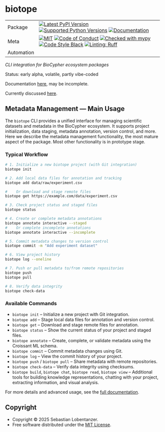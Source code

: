 # biotope

|            |                                                                                                                                                                                                                                                                                                                                                                                                                                                                                                                                                                                         |
| ---------- | --------------------------------------------------------------------------------------------------------------------------------------------------------------------------------------------------------------------------------------------------------------------------------------------------------------------------------------------------------------------------------------------------------------------------------------------------------------------------------------------------------------------------------------------------------------------------------------- |
| Package    | [![Latest PyPI Version](https://img.shields.io/pypi/v/biotope.svg)](https://pypi.org/project/biotope/) [![Supported Python Versions](https://img.shields.io/pypi/pyversions/biotope.svg)](https://pypi.org/project/biotope/) [![Documentation](https://readthedocs.org/projects/biotope/badge/?version=latest)](https://biotope.readthedocs.io/en/latest/?badge=latest)                                                                                                                                                                                                                 |
| Meta       | [![MIT](https://img.shields.io/pypi/l/biotope.svg)](LICENSE) [![Code of Conduct](https://img.shields.io/badge/Contributor%20Covenant-v2.0%20adopted-ff69b4.svg)](.github/CODE_OF_CONDUCT.md) [![Checked with mypy](https://www.mypy-lang.org/static/mypy_badge.svg)](https://mypy-lang.org/) [![Code Style Black](https://img.shields.io/badge/code%20style-black-000000.svg)](https://github.com/ambv/black) [![Linting: Ruff](https://img.shields.io/endpoint?url=https://raw.githubusercontent.com/charliermarsh/ruff/main/assets/badge/v2.json)](https://github.com/astral-sh/ruff) |
| Automation |                                                                                                                                                                                                                                                                                                                                                                                                                                                                                                                                                                                         |

_CLI integration for BioCypher ecosystem packages_

Status: early alpha, volatile, partly vibe-coded

Documentation [here](https://biocypher.github.io/biotope/latest/), may be incomplete.

Currently discussed [here](https://github.com/orgs/biocypher/discussions/9).

## Metadata Management — Main Usage

The `biotope` CLI provides a unified interface for managing scientific datasets and metadata in the BioCypher ecosystem. It supports project initialization, data staging, metadata annotation, version control, and more.
Here we describe the metadata management functionality, the most mature aspect of the package.
Most other functionality is in prototype stage.

### Typical Workflow

```bash
# 1. Initialize a new biotope project (with Git integration)
biotope init

# 2. Add local data files for annotation and tracking
biotope add data/raw/experiment.csv

#    Or download and stage remote files
biotope get https://example.com/data/experiment.csv

# 3. Check project status and staged files
biotope status

# 4. Create or complete metadata annotations
biotope annotate interactive --staged
#    Or complete incomplete annotations
biotope annotate interactive --incomplete

# 5. Commit metadata changes to version control
biotope commit -m "Add experiment dataset"

# 6. View project history
biotope log --oneline

# 7. Push or pull metadata to/from remote repositories
biotope push
biotope pull

# 8. Verify data integrity
biotope check-data
```

### Available Commands

- `biotope init` – Initialize a new project with Git integration.
- `biotope add` – Stage local data files for annotation and version control.
- `biotope get` – Download and stage remote files for annotation.
- `biotope status` – Show the current status of your project and staged files.
- `biotope annotate` – Create, complete, or validate metadata using the Croissant ML schema.
- `biotope commit` – Commit metadata changes using Git.
- `biotope log` – View the commit history of your project.
- `biotope push` / `biotope pull` – Share metadata with remote repositories.
- `biotope check-data` – Verify data integrity using checksums.
- `biotope build`, `biotope chat`, `biotope read`, `biotope view` – Additional tools for building knowledge representations, chatting with your project, extracting information, and visual analysis.

For more details and advanced usage, see the [full documentation](https://biocypher.github.io/biotope/latest/).

## Copyright

- Copyright © 2025 Sebastian Lobentanzer.
- Free software distributed under the [MIT License](./LICENSE).
